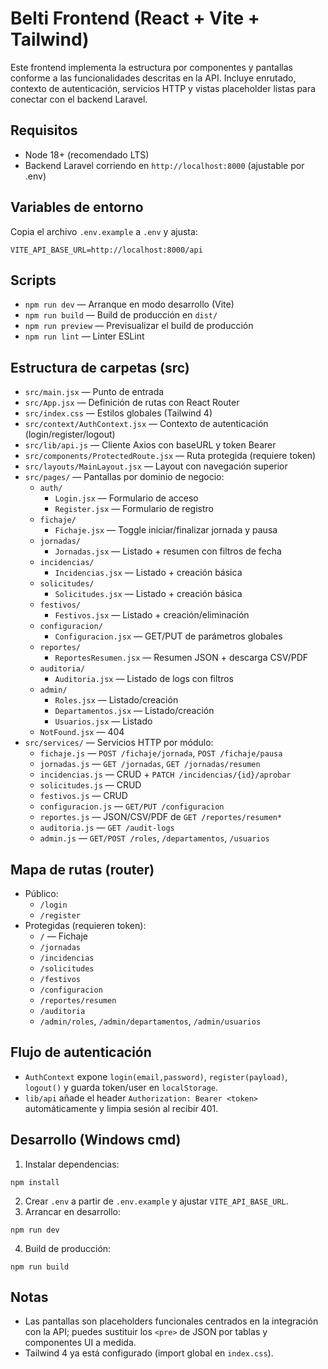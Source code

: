 # Belti Frontend (React + Vite + Tailwind)

Este frontend implementa la estructura por componentes y pantallas conforme a las funcionalidades descritas en la API. Incluye enrutado, contexto de autenticación, servicios HTTP y vistas placeholder listas para conectar con el backend Laravel.

## Requisitos
- Node 18+ (recomendado LTS)
- Backend Laravel corriendo en `http://localhost:8000` (ajustable por .env)

## Variables de entorno
Copia el archivo `.env.example` a `.env` y ajusta:

```
VITE_API_BASE_URL=http://localhost:8000/api
```

## Scripts
- `npm run dev` — Arranque en modo desarrollo (Vite)
- `npm run build` — Build de producción en `dist/`
- `npm run preview` — Previsualizar el build de producción
- `npm run lint` — Linter ESLint

## Estructura de carpetas (src)
- `src/main.jsx` — Punto de entrada
- `src/App.jsx` — Definición de rutas con React Router
- `src/index.css` — Estilos globales (Tailwind 4)
- `src/context/AuthContext.jsx` — Contexto de autenticación (login/register/logout)
- `src/lib/api.js` — Cliente Axios con baseURL y token Bearer
- `src/components/ProtectedRoute.jsx` — Ruta protegida (requiere token)
- `src/layouts/MainLayout.jsx` — Layout con navegación superior
- `src/pages/` — Pantallas por dominio de negocio:
  - `auth/`
    - `Login.jsx` — Formulario de acceso
    - `Register.jsx` — Formulario de registro
  - `fichaje/`
    - `Fichaje.jsx` — Toggle iniciar/finalizar jornada y pausa
  - `jornadas/`
    - `Jornadas.jsx` — Listado + resumen con filtros de fecha
  - `incidencias/`
    - `Incidencias.jsx` — Listado + creación básica
  - `solicitudes/`
    - `Solicitudes.jsx` — Listado + creación básica
  - `festivos/`
    - `Festivos.jsx` — Listado + creación/eliminación
  - `configuracion/`
    - `Configuracion.jsx` — GET/PUT de parámetros globales
  - `reportes/`
    - `ReportesResumen.jsx` — Resumen JSON + descarga CSV/PDF
  - `auditoria/`
    - `Auditoria.jsx` — Listado de logs con filtros
  - `admin/`
    - `Roles.jsx` — Listado/creación
    - `Departamentos.jsx` — Listado/creación
    - `Usuarios.jsx` — Listado
  - `NotFound.jsx` — 404
- `src/services/` — Servicios HTTP por módulo:
  - `fichaje.js` — `POST /fichaje/jornada`, `POST /fichaje/pausa`
  - `jornadas.js` — `GET /jornadas`, `GET /jornadas/resumen`
  - `incidencias.js` — CRUD + `PATCH /incidencias/{id}/aprobar`
  - `solicitudes.js` — CRUD
  - `festivos.js` — CRUD
  - `configuracion.js` — `GET/PUT /configuracion`
  - `reportes.js` — JSON/CSV/PDF de `GET /reportes/resumen*`
  - `auditoria.js` — `GET /audit-logs`
  - `admin.js` — `GET/POST /roles`, `/departamentos`, `/usuarios`

## Mapa de rutas (router)
- Público:
  - `/login`
  - `/register`
- Protegidas (requieren token):
  - `/` — Fichaje
  - `/jornadas`
  - `/incidencias`
  - `/solicitudes`
  - `/festivos`
  - `/configuracion`
  - `/reportes/resumen`
  - `/auditoria`
  - `/admin/roles`, `/admin/departamentos`, `/admin/usuarios`

## Flujo de autenticación
- `AuthContext` expone `login(email,password)`, `register(payload)`, `logout()` y guarda token/user en `localStorage`.
- `lib/api` añade el header `Authorization: Bearer <token>` automáticamente y limpia sesión al recibir 401.

## Desarrollo (Windows cmd)
1. Instalar dependencias:
```
npm install
```
2. Crear `.env` a partir de `.env.example` y ajustar `VITE_API_BASE_URL`.
3. Arrancar en desarrollo:
```
npm run dev
```
4. Build de producción:
```
npm run build
```

## Notas
- Las pantallas son placeholders funcionales centrados en la integración con la API; puedes sustituir los `<pre>` de JSON por tablas y componentes UI a medida.
- Tailwind 4 ya está configurado (import global en `index.css`).
